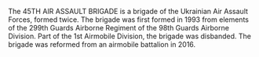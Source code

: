 The 45TH AIR ASSAULT BRIGADE is a brigade of the Ukrainian Air Assault Forces, formed twice. The brigade was first formed in 1993 from elements of the 299th Guards Airborne Regiment of the 98th Guards Airborne Division. Part of the 1st Airmobile Division, the brigade was disbanded. The brigade was reformed from an airmobile battalion in 2016.
